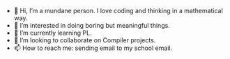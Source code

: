 - 👋 Hi, I’m a mundane person. I love coding and thinking in a mathematical way.
- 👀 I’m interested in doing boring but meaningful things.
- 🌱 I’m currently learning PL.
- 💞️ I’m looking to collaborate on Compiler projects.
- 📫 How to reach me: sending email to my school email.

<!---
mrwrongwrongwrong/mrwrongwrongwrong is a ✨ special ✨ repository because its `README.md` (this file) appears on your GitHub profile.
You can click the Preview link to take a look at your changes.
--->
